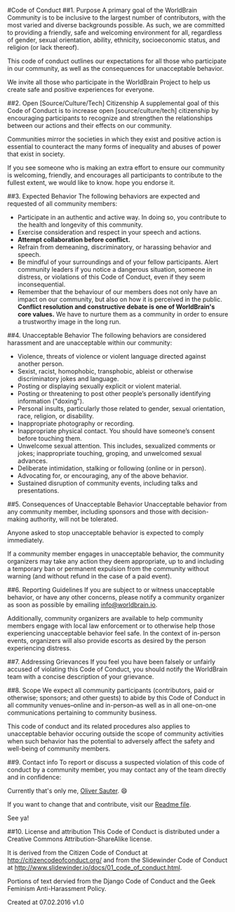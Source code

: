 
#Code of Conduct
##1. Purpose
A primary goal of the WorldBrain Community is to be inclusive to the largest number of contributors, with the most varied and diverse backgrounds possible. As such, we are committed to providing a friendly, safe and welcoming environment for all, regardless of gender, sexual orientation, ability, ethnicity, socioeconomic status, and religion (or lack thereof).

This code of conduct outlines our expectations for all those who participate in our community, as well as the consequences for unacceptable behavior.

We invite all those who participate in the WorldBrain Project to help us create safe and positive experiences for everyone.

##2. Open [Source/Culture/Tech] Citizenship
A supplemental goal of this Code of Conduct is to increase open [source/culture/tech] citizenship by encouraging participants to recognize and strengthen the relationships between our actions and their effects on our community.

Communities mirror the societies in which they exist and positive action is essential to counteract the many forms of inequality and abuses of power that exist in society.

If you see someone who is making an extra effort to ensure our community is welcoming, friendly, and encourages all participants to contribute to the fullest extent, we would like to know. hope you endorse it.

##3. Expected Behavior
The following behaviors are expected and requested of all community members:

* Participate in an authentic and active way. In doing so, you contribute to the health and longevity of this community.
* Exercise consideration and respect in your speech and actions. 
* **Attempt collaboration before conflict.**
* Refrain from demeaning, discriminatory, or harassing behavior and speech.
* Be mindful of your surroundings and of your fellow participants. Alert community leaders if you notice a dangerous situation, someone in distress, or violations of this Code of Conduct, even if they seem inconsequential.
* Remember that the behaviour of our members does not only have an impact on our community, but also on how it is perceived in the public.
**Conflict resolution and constructive debate is one of WorldBrain's core values.** We have to nurture them as a community in order to ensure a trustworthy image in the long run.

##4. Unacceptable Behavior
The following behaviors are considered harassment and are unacceptable within our community:

* Violence, threats of violence or violent language directed against another person.
* Sexist, racist, homophobic, transphobic, ableist or otherwise discriminatory jokes and language.
* Posting or displaying sexually explicit or violent material.
* Posting or threatening to post other people’s personally identifying information ("doxing").
* Personal insults, particularly those related to gender, sexual orientation, race, religion, or disability.
* Inappropriate photography or recording.
* Inappropriate physical contact. You should have someone’s consent before touching them.
* Unwelcome sexual attention. This includes, sexualized comments or jokes; inappropriate touching, groping, and unwelcomed sexual advances.
* Deliberate intimidation, stalking or following (online or in person).
* Advocating for, or encouraging, any of the above behavior.
* Sustained disruption of community events, including talks and presentations.

##5. Consequences of Unacceptable Behavior
Unacceptable behavior from any community member, including sponsors and those with decision-making authority, will not be tolerated.

Anyone asked to stop unacceptable behavior is expected to comply immediately.

If a community member engages in unacceptable behavior, the community organizers may take any action they deem appropriate, up to and including a temporary ban or permanent expulsion from the community without warning (and without refund in the case of a paid event).

##6. Reporting Guidelines
If you are subject to or witness unacceptable behavior, or have any other concerns, please notify a community organizer as soon as possible by emailing info@worldbrain.io.

Additionally, community organizers are available to help community members engage with local law enforcement or to otherwise help those experiencing unacceptable behavior feel safe. In the context of in-person events, organizers will also provide escorts as desired by the person experiencing distress.

##7. Addressing Grievances
If you feel you have been falsely or unfairly accused of violating this Code of Conduct, you should notify the WorldBrain team with a concise description of your grievance.

##8. Scope
We expect all community participants (contributors, paid or otherwise; sponsors; and other guests) to abide by this Code of Conduct in all community venues–online and in-person–as well as in all one-on-one communications pertaining to community business.

This code of conduct and its related procedures also applies to unacceptable behavior occuring outside the scope of community activities when such behavior has the potential to adversely affect the safety and well-being of community members.

##9. Contact info
To report or discuss a suspected violation of this code of conduct by a community member, you may contact any of the team directly and in confidence:

Currently that's only me, [Oliver Sauter](https://github.com/oliversauter). :smile:

If you want to change that and contribute, visit our [Readme file](https://github.com/WorldBrain/Webmarks/blob/master/README.md). 

See ya!


##10. License and attribution
This Code of Conduct is distributed under a Creative Commons Attribution-ShareAlike license.

It is derived from the Citizen Code of Conduct at http://citizencodeofconduct.org/ and from the Slidewinder Code of Conduct at http://www.slidewinder.io/docs/01_code_of_conduct.html.

Portions of text dervied from the Django Code of Conduct and the Geek Feminism Anti-Harassment Policy.

Created at 07.02.2016 v1.0
